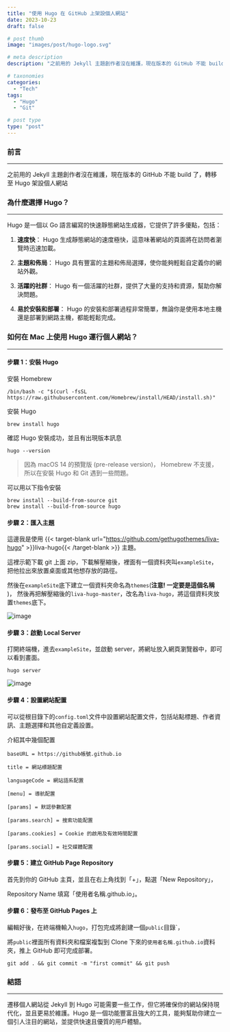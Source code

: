 ```yaml
---
title: "使用 Hugo 在 GitHub 上架設個人網站"
date: 2023-10-23
draft: false

# post thumb
image: "images/post/hugo-logo.svg"

# meta description
description: "之前用的 Jekyll 主題創作者沒在維護，現在版本的 GitHub 不能 build 了，轉移至 Hugo 架設個人網站"

# taxonomies
categories:
  - "Tech"
tags:
  - "Hugo"
  - "Git"

# post type
type: "post"
---
```


### 前言

---

之前用的 Jekyll 主題創作者沒在維護，現在版本的 GitHub 不能 build 了，轉移至 Hugo 架設個人網站

### 為什麼選擇 Hugo？

---

Hugo 是一個以 Go 語言編寫的快速靜態網站生成器，它提供了許多優點，包括：

1. **速度快**： Hugo 生成靜態網站的速度極快，這意味著網站的頁面將在訪問者瀏覽時迅速加載。

2. **主題和佈局**： Hugo 具有豐富的主題和佈局選擇，使你能夠輕鬆自定義你的網站外觀。

3. **活躍的社群**： Hugo 有一個活躍的社群，提供了大量的支持和資源，幫助你解決問題。

4. **易於安裝和部署**： Hugo 的安裝和部署過程非常簡單，無論你是使用本地主機還是部署到網路主機，都能輕鬆完成。

### 如何在 Mac 上使用 Hugo 運行個人網站？

---

#### 步驟 1：安裝 Hugo

安裝 Homebrew

```
/bin/bash -c "$(curl -fsSL https://raw.githubusercontent.com/Homebrew/install/HEAD/install.sh)"
```

安裝 Hugo

```
brew install hugo
```

確認 Hugo 安裝成功，並且有出現版本訊息

```
hugo --version
```

> 因為 macOS 14 的預覽版 (pre-release version)， Homebrew 不支援，所以在安裝 Hugo 和 Git 遇到一些問題。

可以用以下指令安裝

```
brew install --build-from-source git
brew install --build-from-source hugo
```

#### 步驟 2：匯入主題

這邊我是使用 {{< target-blank url="https://github.com/gethugothemes/liva-hugo" >}}liva-hugo{{< /target-blank >}} 主題。

這裡示範下載 git 上面 zip，下載解壓縮後，裡面有一個資料夾叫`exampleSite`，把他拉出來放置桌面或其他想存放的路徑。

然後在`exampleSite`底下建立一個資料夾命名為`themes`(**注意! 一定要是這個名稱** )，
然後再把解壓縮後的`liva-hugo-master`，改名為`liva-hugo`，將這個資料夾放置`themes`底下。

![image](../../../../images/post/post-1-1.jpg)

#### 步驟 3：啟動 Local Server

打開終端機，進去`exampleSite`，並啟動 server，將網址放入網頁瀏覽器中，即可以看到畫面。

```
hugo server
```

![image](../../../../images/post/post-1-2.jpg)

#### 步驟 4：設置網站配置

可以從根目錄下的`config.toml`文件中設置網站配置文件，包括站點標題、作者資訊、主題選擇和其他自定義設置。

介紹其中幾個配置

`baseURL = https://github帳號.github.io`

`title = 網站標題配置`

`languageCode = 網站語系配置`

`[menu] = 導航配置`

`[params] = 默認參數配置`

`[params.search] = 搜索功能配置`

`[params.cookies] = Cookie 的啟用及有效時間配置`

`[params.social] = 社交媒體配置`

#### 步驟 5：建立 GitHub Page Repository

首先到你的 GitHub 主頁，並且在右上角找到「+」，點選「New Repository」，

Repository Name 填寫「使用者名稱.github.io」。

#### 步驟 6：發布至 GitHub Pages 上

編輯好後，在終端機輸入`hugo`，打包完成將創建一個`public`目錄`，

將`public`裡面所有資料夾和檔案複製到 Clone 下來的`使用者名稱.github.io`資料夾，推上 GitHub 即可完成部署。

```
git add . && git commit -m "first commit" && git push
```

### 結語

---

遷移個人網站從 Jekyll 到 Hugo 可能需要一些工作，但它將確保你的網站保持現代化，並且更易於維護。Hugo 是一個功能豐富且強大的工具，能夠幫助你建立一個引人注目的網站，並提供快速且優質的用戶體驗。